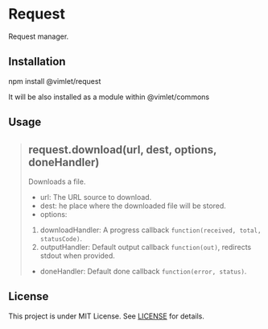 # Request

Request manager.

## Installation

npm install @vimlet/request

It will be also installed as a module within @vimlet/commons

## Usage

>## request.download(url, dest, options, doneHandler)
>
>Downloads a file.
>* url: The URL source to download. 
>* dest: he place where the downloaded file will be stored.
>* options:
>1. downloadHandler: A progress callback `function(received, total, statusCode)`.
>2. outputHandler: Default output callback `function(out)`, redirects stdout when provided.
>* doneHandler: Default done callback `function(error, status)`.

## License
This project is under MIT License. See [LICENSE](https://github.com/vimlet/vimlet-commons/blob/master/LICENSE) for details.
